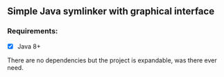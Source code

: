 ## Simple Java symlinker with graphical interface

### Requirements:
- [x] Java 8+

There are no dependencies but the project is expandable, was there ever need.
